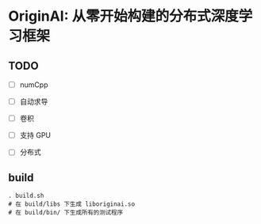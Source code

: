 # OriginAI: 从零开始构建的分布式深度学习框架

## TODO

- [ ] numCpp

- [ ] 自动求导
- [ ] 卷积
- [ ] 支持 GPU
- [ ] 分布式

## build
```shell
. build.sh
# 在 build/libs 下生成 liboriginai.so
# 在 build/bin/ 下生成所有的测试程序
```